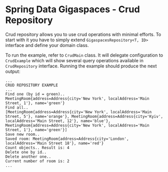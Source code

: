Spring Data Gigaspaces - Crud Repository
=================================

Crud repository allows you to use crud operations with minimal efforts. To start with it you have to simply extend `GigaspacesRepository<T, ID>` interface and define your domain class.

To run the example, refer to `CrudMain` class. It will delegate configuration to `CrudExample` which will show several query operations available in `CrudRepository` interface. Running the example should produce the next output:

```
...
CRUD REPOSITORY EXAMPLE
...
Find one (by id = green)..
MeetingRoom{address=Address{city='New York', localAddress='Main Street, 1'}, name='green'}
Find all..
[MeetingRoom{address=Address{city='New York', localAddress='Main Street, 5'}, name='orange'}, MeetingRoom{address=Address{city='Kyiv', localAddress='Main Street, 12'}, name='blue'}, MeetingRoom{address=Address{city='New York', localAddress='Main Street, 1'}, name='green'}]
Save new room..
Saved room: MeetingRoom{address=Address{city='London', localAddress='Main Street 18'}, name='red'}
Count objects.. Result is: 4
Delete one by id..
Delete another one..
Current number of room is: 2
...
```